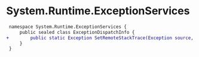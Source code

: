 # System.Runtime.ExceptionServices

``` diff
 namespace System.Runtime.ExceptionServices {
     public sealed class ExceptionDispatchInfo {
+        public static Exception SetRemoteStackTrace(Exception source, string stackTrace);
     }
 }
```

